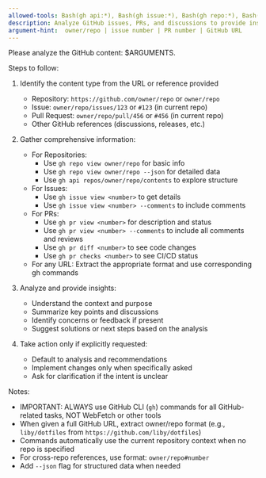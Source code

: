 ```yaml
---
allowed-tools: Bash(gh api:*), Bash(gh issue:*), Bash(gh repo:*), Bash(gh search:*), Bash(gh pr:*)
description: Analyze GitHub issues, PRs, and discussions to provide insights or implementation guidance
argument-hint:  owner/repo | issue number | PR number | GitHub URL
---
```


Please analyze the GitHub content: $ARGUMENTS.

Steps to follow:

1. Identify the content type from the URL or reference provided
   - Repository: `https://github.com/owner/repo` or `owner/repo`
   - Issue: `owner/repo/issues/123` or `#123` (in current repo)
   - Pull Request: `owner/repo/pull/456` or `#456` (in current repo)
   - Other GitHub references (discussions, releases, etc.)

2. Gather comprehensive information:
   - For Repositories:
     - Use `gh repo view owner/repo` for basic info
     - Use `gh repo view owner/repo --json` for detailed data
     - Use `gh api repos/owner/repo/contents` to explore structure
   - For Issues: 
     - Use `gh issue view <number>` to get details
     - Use `gh issue view <number> --comments` to include comments
   - For PRs: 
     - Use `gh pr view <number>` for description and status
     - Use `gh pr view <number> --comments` to include all comments and reviews
     - Use `gh pr diff <number>` to see code changes
     - Use `gh pr checks <number>` to see CI/CD status
   - For any URL: Extract the appropriate format and use corresponding gh commands

3. Analyze and provide insights:
   - Understand the context and purpose
   - Summarize key points and discussions
   - Identify concerns or feedback if present
   - Suggest solutions or next steps based on the analysis

4. Take action only if explicitly requested:
   - Default to analysis and recommendations
   - Implement changes only when specifically asked
   - Ask for clarification if the intent is unclear

Notes:
- IMPORTANT: ALWAYS use GitHub CLI (`gh`) commands for all GitHub-related tasks, NOT WebFetch or other tools
- When given a full GitHub URL, extract owner/repo format (e.g., `liby/dotfiles` from `https://github.com/liby/dotfiles`)
- Commands automatically use the current repository context when no repo is specified
- For cross-repo references, use format: `owner/repo#number`
- Add `--json` flag for structured data when needed
